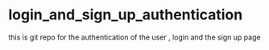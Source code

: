 # login_and_sign_up_authentication
this is git repo for the authentication of the user , login and the sign up page
